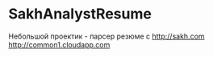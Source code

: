 # SakhAnalystResume
Небольшой проектик - парсер резюме с http://sakh.com
http://common1.cloudapp.com
